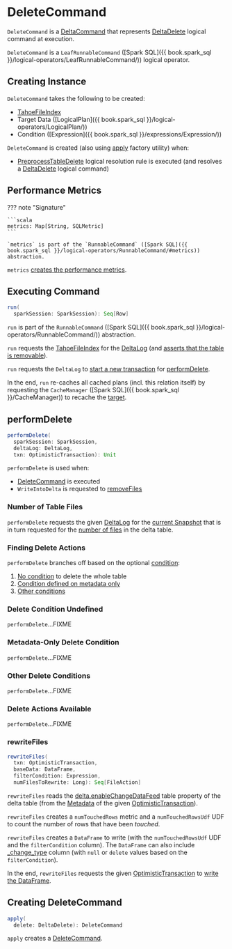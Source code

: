 # DeleteCommand

`DeleteCommand` is a [DeltaCommand](../DeltaCommand.md) that represents [DeltaDelete](DeltaDelete.md) logical command at execution.

`DeleteCommand` is a `LeafRunnableCommand` ([Spark SQL]({{ book.spark_sql }}/logical-operators/LeafRunnableCommand/)) logical operator.

## Creating Instance

`DeleteCommand` takes the following to be created:

* <span id="tahoeFileIndex"> [TahoeFileIndex](../../TahoeFileIndex.md)
* <span id="target"> Target Data ([LogicalPlan]({{ book.spark_sql }}/logical-operators/LogicalPlan/))
* <span id="condition"> Condition ([Expression]({{ book.spark_sql }}/expressions/Expression/))

`DeleteCommand` is created (also using [apply](#apply) factory utility) when:

* [PreprocessTableDelete](../../PreprocessTableDelete.md) logical resolution rule is executed (and resolves a [DeltaDelete](DeltaDelete.md) logical command)

## Performance Metrics

??? note "Signature"

    ```scala
    metrics: Map[String, SQLMetric]
    ```

    `metrics` is part of the `RunnableCommand` ([Spark SQL]({{ book.spark_sql }}/logical-operators/RunnableCommand/#metrics)) abstraction.

`metrics` [creates the performance metrics](DeleteCommandMetrics.md#createMetrics).

## <span id="run"> Executing Command

```scala
run(
  sparkSession: SparkSession): Seq[Row]
```

`run` is part of the `RunnableCommand` ([Spark SQL]({{ book.spark_sql }}/logical-operators/RunnableCommand/)) abstraction.

`run` requests the [TahoeFileIndex](#tahoeFileIndex) for the [DeltaLog](../../TahoeFileIndex.md#deltaLog) (and [asserts that the table is removable](../../DeltaLog.md#assertRemovable)).

`run` requests the `DeltaLog` to [start a new transaction](../../DeltaLog.md#withNewTransaction) for [performDelete](#performDelete).

In the end, `run` re-caches all cached plans (incl. this relation itself) by requesting the `CacheManager` ([Spark SQL]({{ book.spark_sql }}/CacheManager)) to recache the [target](#target).

## <span id="performDelete"> performDelete

```scala
performDelete(
  sparkSession: SparkSession,
  deltaLog: DeltaLog,
  txn: OptimisticTransaction): Unit
```

`performDelete` is used when:

* [DeleteCommand](DeleteCommand.md) is executed
* `WriteIntoDelta` is requested to [removeFiles](../WriteIntoDelta.md#removeFiles)

### <span id="performDelete-numFilesTotal"> Number of Table Files

`performDelete` requests the given [DeltaLog](../../DeltaLog.md) for the [current Snapshot](../../DeltaLog.md#snapshot) that is in turn requested for the [number of files](../../Snapshot.md#numOfFiles) in the delta table.

### <span id="performDelete-deleteActions"> Finding Delete Actions

`performDelete` branches off based on the optional [condition](#condition):

1. [No condition](#performDelete-deleteActions-condition-undefined) to delete the whole table
1. [Condition defined on metadata only](#performDelete-deleteActions-condition-metadata-only)
1. [Other conditions](#performDelete-deleteActions-condition-others)

### <span id="performDelete-deleteActions-condition-undefined"> Delete Condition Undefined

`performDelete`...FIXME

### <span id="performDelete-deleteActions-condition-metadata-only"> Metadata-Only Delete Condition

`performDelete`...FIXME

### <span id="performDelete-deleteActions-condition-others"> Other Delete Conditions

`performDelete`...FIXME

### <span id="performDelete-deleteActions-nonEmpty"> Delete Actions Available

`performDelete`...FIXME

### <span id="rewriteFiles"> rewriteFiles

```scala
rewriteFiles(
  txn: OptimisticTransaction,
  baseData: DataFrame,
  filterCondition: Expression,
  numFilesToRewrite: Long): Seq[FileAction]
```

`rewriteFiles` reads the [delta.enableChangeDataFeed](../../DeltaConfigs.md#CHANGE_DATA_FEED) table property of the delta table (from the [Metadata](../../OptimisticTransactionImpl.md#metadata) of the given [OptimisticTransaction](../../OptimisticTransaction.md)).

`rewriteFiles` creates a `numTouchedRows` metric and a `numTouchedRowsUdf` UDF to count the number of rows that have been _touched_.

`rewriteFiles` creates a `DataFrame` to write (with the `numTouchedRowsUdf` UDF and the `filterCondition` column). The `DataFrame` can also include [_change_type](../../change-data-feed/CDCReader.md#CDC_TYPE_COLUMN_NAME) column (with `null` or `delete` values based on the `filterCondition`).

In the end, `rewriteFiles` requests the given [OptimisticTransaction](../../OptimisticTransaction.md) to [write the DataFrame](../../TransactionalWrite.md#writeFiles).

## <span id="apply"> Creating DeleteCommand

```scala
apply(
  delete: DeltaDelete): DeleteCommand
```

`apply` creates a [DeleteCommand](DeleteCommand.md).
